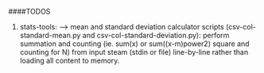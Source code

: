 ####TODOS
1. stats-tools:
    --> mean and standard deviation calculator scripts (csv-col-standard-mean.py and csv-col-standard-deviation.py): perform summation and counting (ie. sum(x) or sum((x-m)power2) square and counting for N) from input steam (stdin or file) line-by-line rather than loading all content to memory.